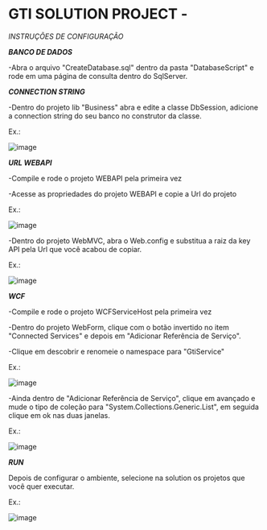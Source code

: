 # GTI SOLUTION PROJECT -

*INSTRUÇÕES DE CONFIGURAÇÃO*

***BANCO DE DADOS***

-Abra o arquivo "CreateDatabase.sql" dentro da pasta "DatabaseScript" e rode em uma página de consulta dentro do SqlServer.

***CONNECTION STRING***

-Dentro do projeto lib "Business" abra e edite a classe DbSession, adicione a connection string do seu banco no construtor da classe.

Ex.:

![image](https://user-images.githubusercontent.com/49794992/183556291-657af608-e237-4ad2-9520-cefe548e0da2.png)

***URL WEBAPI***

-Compile e rode o projeto WEBAPI pela primeira vez

-Acesse as propriedades do projeto WEBAPI e copie a Url do projeto

Ex.:

![image](https://user-images.githubusercontent.com/49794992/183556983-709c9be3-1eae-47f9-8041-a8a3d030d2ed.png)

-Dentro do projeto WebMVC, abra o Web.config e substitua a raiz da key API pela Url que você acabou de copiar.

Ex.:

![image](https://user-images.githubusercontent.com/49794992/183557745-7156dba3-0f95-4b80-881d-0009d1bab26a.png)

***WCF***

-Compile e rode o projeto WCFServiceHost pela primeira vez

-Dentro do projeto WebForm, clique com o botão invertido no item "Connected Services" e depois em "Adicionar Referência de Serviço".

-Clique em descobrir e renomeie o namespace para "GtiService"

Ex.:

![image](https://user-images.githubusercontent.com/49794992/183558474-271ef28b-6155-453f-ad35-36c034331ea3.png)

-Ainda dentro de "Adicionar Referência de Serviço", clique em avançado e mude o tipo de coleção para "System.Collections.Generic.List", em seguida clique em ok nas duas janelas.

Ex.:

![image](https://user-images.githubusercontent.com/49794992/183558736-4185143d-067b-421a-9f9f-6431a5ef6ecf.png)

***RUN***

Depois de configurar o ambiente, selecione na solution os projetos que você quer executar.

Ex.:

![image](https://user-images.githubusercontent.com/49794992/183558961-6f8bc264-9b9b-4405-9072-d0a789e90b10.png)




